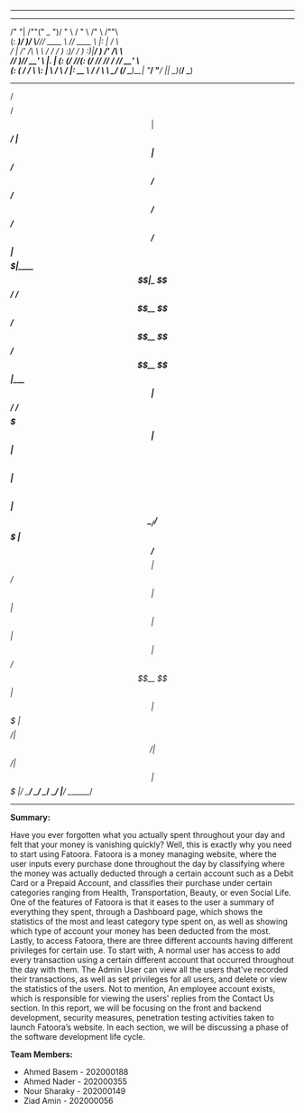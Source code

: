 _________________________________________________________________________________

  _______   __  ___________  ______      ______     _______        __      
 /"     "| /""\("     _   ")/    " \    /    " \   /"      \      /""\     
(: ______)/    \)__/  \\__/// ____  \  // ____  \ |:        |    /    \    
 \/    | /' /\  \  \\_ /  /  /    ) :)/  /    ) :)|_____/   )   /' /\  \   
 // ___)//  __'  \ |.  | (: (____/ //(: (____/ //  //      /   //  __'  \  
(:  (  /   /  \\  \\:  |  \        /  \        /  |:  __   \  /   /  \\  \ 
 \__/ (___/    \___)\__|   \"_____/    \"_____/   |__|  \___)(___/    \___)
                                                                           
_________________________________________________________________________________


 /$$$$$$$$         /$$                                           
| $$_____/        | $$                                           
| $$    /$$$$$$  /$$$$$$    /$$$$$$   /$$$$$$   /$$$$$$  /$$$$$$ 
| $$$$$|____  $$|_  $$_/   /$$__  $$ /$$__  $$ /$$__  $$|____  $$
| $$__/ /$$$$$$$  | $$    | $$  \ $$| $$  \ $$| $$  \__/ /$$$$$$$
| $$   /$$__  $$  | $$ /$$| $$  | $$| $$  | $$| $$      /$$__  $$
| $$  |  $$$$$$$  |  $$$$/|  $$$$$$/|  $$$$$$/| $$     |  $$$$$$$
|__/   \_______/   \___/   \______/  \______/ |__/      \_______/
                                                                 
_________________________________________________________________________________
                                                                
<b>Summary:</b>

Have you ever forgotten what you actually spent throughout your day and felt that your money is vanishing quickly? Well,
this is exactly why you need to start using Fatoora. Fatoora is a money managing website, where the user inputs every
purchase done throughout the day by classifying where the money was actually deducted through a certain account such
as a Debit Card or a Prepaid Account, and classifies their purchase under certain categories ranging from Health,
Transportation, Beauty, or even Social Life. One of the features of Fatoora is that it eases to the user a summary of
everything they spent, through a Dashboard page, which shows the statistics of the most and least category type spent
on, as well as showing which type of account your money has been deducted from the most. Lastly, to access Fatoora,
there are three different accounts having different privileges for certain use. To start with, A normal user has access to
add every transaction using a certain different account that occurred throughout the day with them. The Admin User can
view all the users that've recorded their transactions, as well as set privileges for all users, and delete or view the statistics
of the users. Not to mention, An employee account exists, which is responsible for viewing the users' replies from the
Contact Us section. In this report, we will be focusing on the front and backend development, security measures,
penetration testing activities taken to launch Fatoora’s website. In each section, we will be discussing a phase of the
software development life cycle.

<b>Team Members:</b>
- Ahmed Basem - 202000188
- Ahmed Nader - 202000355
- Nour Sharaky - 202000149
- Ziad Amin - 202000056



